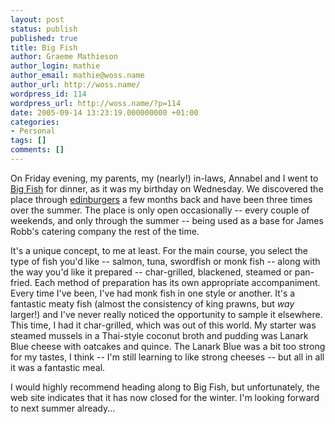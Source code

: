```yaml
---
layout: post
status: publish
published: true
title: Big Fish
author: Graeme Mathieson
author_login: mathie
author_email: mathie@woss.name
author_url: http://woss.name/
wordpress_id: 114
wordpress_url: http://woss.name/?p=114
date: 2005-09-14 13:23:19.000000000 +01:00
categories:
- Personal
tags: []
comments: []
---
```

On Friday evening, my parents, my (nearly!) in-laws, Annabel and I went to <a href="http://www.thecommissary.co.uk/bigfish.htm">Big Fish</a> for dinner, as it was my birthday on Wednesday.  We discovered the place through <a href="http://www.livejournal.com/users/edinburgers" title="Edinburgh LiveJournal community">edinburgers</a> a few months back and have been three times over the summer.  The place is only open occasionally -- every couple of weekends, and only through the summer -- being used as a base for James Robb's catering company the rest of the time.

It's a unique concept, to me at least.  For the main  course, you select the type of fish you'd like -- salmon, tuna, swordfish or monk fish -- along with the way you'd like it prepared -- char-grilled, blackened, steamed or pan-fried.  Each method of preparation has its own appropriate accompaniment.  Every time I've been, I've had monk fish in one style or another.  It's a fantastic meaty fish (almost the consistency of king prawns, but <em>way</em> larger!) and I've never really noticed the opportunity to sample it elsewhere.  This time, I had it char-grilled, which was out of this world.  My starter was steamed mussels in a Thai-style coconut broth and pudding was Lanark Blue cheese with oatcakes and quince.  The Lanark Blue was a bit too strong for my tastes, I think -- I'm still learning to like strong cheeses -- but all in all it was a fantastic meal.

I would highly recommend heading along to Big Fish, but unfortunately, the web site indicates that it has now closed for the winter.  I'm looking forward to next summer already...
